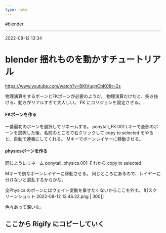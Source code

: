 ```yaml
---
type: note
---
```


#blender 

---
2022-08-12  13:34

# blender 揺れものを動かすチュートリアル

https://www.youtube.com/watch?v=BKtVuqnCbK0&t=2s


物理演算をするボーンとFKボーンが必要のようだ。
物理演算だけだと、突き抜ける、動きがリアルすぎて大人しい。
FK にコリジョンを設定させる。





#### FKボーンを作る
一番最初のボーンを選択してリネームする。 ponytail_FK.001
Lキーで全部のボーンを選択した後、名前のところで右クリックして copy to selected をやると、自動で連番にしてくれる。
Mキーでボーンレイヤーに移動させる。

#### physicsボーンを作る

同じようにリネーム ponytail_physics.001 それから copy to selected

Mキーで別なポーンレイヤーに移動させる。
同じところにあるので、レイヤーに分けないと混乱するからかな。

全Physics のボーンにはウェイト変動を乗せたくないからここを外す。
![[スクリーンショット 2022-08-12 13.46.22.png | 300]]


色々あって深いな。






















## ここから Rigify にコピーしていく

